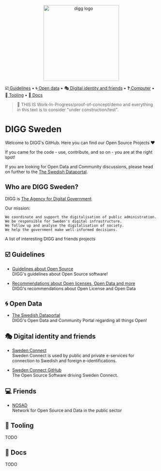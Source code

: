<p align="center">
  <br>
  <img width="250" src="digg-logo.svg" alt="digg logo">
  <br>
</p>

:ballot_box_with_check:[ Guidelines](#ballot_box_with_check-guidelines)
• :cyclone:[ Open data](#cyclone-open-data)
• :performing_arts:[ Digital identity and friends](#performing_arts-digital-identity-and-friends)
• :question:[ Computer](#computer-friends)
• :construction:[ Tooling](#hammer-tooling)
• :scroll:[ Docs](#scroll-docs)

> :construction_worker: THIS IS Work-In-Progress/proof-of-concept/demo and everything in this text is to consider "under construction/test".

# DIGG Sweden

Welcome to DIGG's GitHub. Here you can find our Open Source Projects :heart:

If you came for the code - use, contribute, and so on - you are at the right spot!

If you are looking for Open Data and Community discussions, please head on further to the [The Swedish Dataportal](https://www.dataportal.se/).

## Who are DIGG Sweden?

DIGG is [The Agency for Digital Government](https://www.digg.se/en)

Our mission:

    We coordinate and support the digitalisation of public administration.
    We be responsible for Sweden's digital infrastructure.
    We follow up and analyse the digitalisation of society.
    We help the government make well-informed decisions.



A list of interesting DIGG and friends projects

## :ballot_box_with_check: Guidelines 

- [Guidelines about Open Source](https://www.digg.se/analys-och-uppfoljning/publikationer/publikationer/2022-09-27-anskaffning-utveckling-och-publicering-av-oppen-programvara-policy-och-riktlinjer)    
DIGG's guidelines about Open Source software!

- [Recommendations about Open licenses, Open Data and more](https://www.digg.se/kunskap-och-stod/oppna-och-delade-data/offentliga-aktorer)    
DIGG's recommendations about Open License and Open Data

## :cyclone: Open Data

- [The Swedish Dataportal](https://www.dataportal.se/)    
DIGG's Open Data and Community Portal regarding all things Open!


## :performing_arts: Digital identity and friends

- [Sweden Connect](https://swedenconnect.se)    
Sweden Connect is used by public and private e-services for connection to Swedish and foreign e-identifications.

- [Sweden Connect GitHub](https://swedenconnect.se)    
The Open Source Software driving Sweden Connect.

## :computer: Friends

- [NOSAD](https://nosad.se)   
Network for Open Source and Data in the public sector

## :hammer: Tooling

TODO


## :scroll: Docs

TODO
